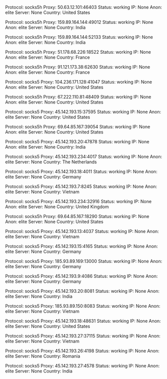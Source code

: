 Protocol: socks5h
Proxy: 50.63.12.101:46403
Status: working
IP: None
Anon: elite
Server: None
Country: United States

Protocol: socks5h
Proxy: 159.89.164.144:49012
Status: working
IP: None
Anon: elite
Server: None
Country: India

Protocol: socks5h
Proxy: 159.89.164.144:52133
Status: working
IP: None
Anon: elite
Server: None
Country: India

Protocol: socks5h
Proxy: 51.178.68.226:18522
Status: working
IP: None
Anon: elite
Server: None
Country: France

Protocol: socks5h
Proxy: 91.121.173.38:62630
Status: working
IP: None
Anon: elite
Server: None
Country: France

Protocol: socks5
Proxy: 104.236.171.128:41047
Status: working
IP: None
Anon: elite
Server: None
Country: United States

Protocol: socks5h
Proxy: 67.222.110.81:48409
Status: working
IP: None
Anon: elite
Server: None
Country: United States

Protocol: socks5
Proxy: 45.142.193.15:37595
Status: working
IP: None
Anon: elite
Server: None
Country: United States

Protocol: socks5h
Proxy: 69.64.85.167:39054
Status: working
IP: None
Anon: elite
Server: None
Country: United States

Protocol: socks5
Proxy: 45.142.193.20:47878
Status: working
IP: None
Anon: elite
Server: None
Country: India

Protocol: socks5
Proxy: 45.142.193.234:4017
Status: working
IP: None
Anon: elite
Server: None
Country: The Netherlands

Protocol: socks5
Proxy: 45.142.193.18:4011
Status: working
IP: None
Anon: elite
Server: None
Country: Germany

Protocol: socks5
Proxy: 45.142.193.7:8245
Status: working
IP: None
Anon: elite
Server: None
Country: Vietnam

Protocol: socks5
Proxy: 45.142.193.234:32916
Status: working
IP: None
Anon: elite
Server: None
Country: United Kingdom

Protocol: socks5h
Proxy: 69.64.85.167:18290
Status: working
IP: None
Anon: elite
Server: None
Country: United States

Protocol: socks5
Proxy: 45.142.193.13:4037
Status: working
IP: None
Anon: elite
Server: None
Country: Vietnam

Protocol: socks5
Proxy: 45.142.193.15:4165
Status: working
IP: None
Anon: elite
Server: None
Country: Germany

Protocol: socks5
Proxy: 185.93.89.169:13000
Status: working
IP: None
Anon: elite
Server: None
Country: Germany

Protocol: socks5
Proxy: 45.142.193.9:4086
Status: working
IP: None
Anon: elite
Server: None
Country: Germany

Protocol: socks5
Proxy: 45.142.193.20:8081
Status: working
IP: None
Anon: elite
Server: None
Country: India

Protocol: socks5
Proxy: 185.93.89.150:8083
Status: working
IP: None
Anon: elite
Server: None
Country: Vietnam

Protocol: socks5
Proxy: 45.142.193.18:48631
Status: working
IP: None
Anon: elite
Server: None
Country: United States

Protocol: socks5
Proxy: 45.142.193.27:37115
Status: working
IP: None
Anon: elite
Server: None
Country: Vietnam

Protocol: socks5
Proxy: 45.142.193.26:4198
Status: working
IP: None
Anon: elite
Server: None
Country: Romania

Protocol: socks5
Proxy: 45.142.193.27:4578
Status: working
IP: None
Anon: elite
Server: None
Country: India

